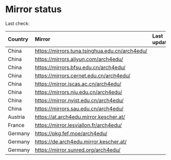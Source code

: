 <script src="./time.js"></script>
# Mirror status
Last check: <script type="text/javascript">localize(1718097740.6772528);</script>

|Country|Mirror|Last update|
|:------|:-----|:----------|
|China|https://mirrors.tuna.tsinghua.edu.cn/arch4edu/|<script type="text/javascript">localize(1718044465);</script>|
|China|https://mirrors.aliyun.com/arch4edu/|<script type="text/javascript">localize(1718044465);</script>|
|China|https://mirrors.bfsu.edu.cn/arch4edu/|<script type="text/javascript">localize(1718044465);</script>|
|China|https://mirrors.cernet.edu.cn/arch4edu/|<script type="text/javascript">localize(1718044465);</script>|
|China|https://mirror.iscas.ac.cn/arch4edu/|<script type="text/javascript">localize(1718044465);</script>|
|China|https://mirrors.nju.edu.cn/arch4edu/|<script type="text/javascript">localize(1718044465);</script>|
|China|https://mirror.nyist.edu.cn/arch4edu/|<script type="text/javascript">localize(1718044465);</script>|
|China|https://mirrors.sau.edu.cn/arch4edu/|<script type="text/javascript">localize(1718044465);</script>|
|Austria|https://at.arch4edu.mirror.kescher.at/|<script type="text/javascript">localize(1718044465);</script>|
|France|https://mirror.lesviallon.fr/arch4edu/|<script type="text/javascript">localize(1718044465);</script>|
|Germany|https://pkg.fef.moe/arch4edu/|<script type="text/javascript">localize(1718044465);</script>|
|Germany|https://de.arch4edu.mirror.kescher.at/|<script type="text/javascript">localize(1718044465);</script>|
|Germany|https://mirror.sunred.org/arch4edu/|<script type="text/javascript">localize(1718044465);</script>|

<script src="./tablefilter/tablefilter.js"></script>
<script src="./table.js"></script>